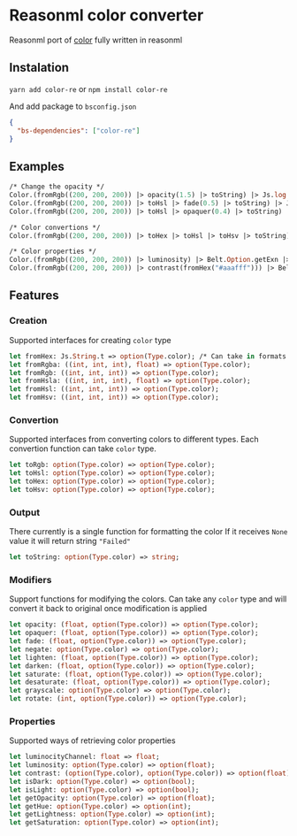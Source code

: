 # Reasonml color converter

Reasonml port of [color](https://www.npmjs.com/package/color) fully written in reasonml

## Instalation

`yarn add color-re` or `npm install color-re`

And add package to `bsconfig.json`

```json
{
  "bs-dependencies": ["color-re"]
}
```

## Examples

```ocaml
/* Change the opacity */
Color.(fromRgb((200, 200, 200)) |> opacity(1.5) |> toString) |> Js.log
Color.(fromRgb((200, 200, 200)) |> toHsl |> fade(0.5) |> toString) |> Js.log
Color.(fromRgb((200, 200, 200)) |> toHsl |> opaquer(0.4) |> toString) |> Js.log

/* Color convertions */
Color.(fromRgb((200, 200, 200)) |> toHex |> toHsl |> toHsv |> toString) |> Js.log

/* Color properties */
Color.(fromRgb((200, 200, 200)) |> luminosity) |> Belt.Option.getExn |> Js.log
Color.(fromRgb((200, 200, 200)) |> contrast(fromHex("#aaafff"))) |> Belt.Option.getExn |> Js.log
```

## Features

### Creation

Supported interfaces for creating `color` type

```ocaml
let fromHex: Js.String.t => option(Type.color); /* Can take in formats of #aaa #aaaaaa */
let fromRgba: ((int, int, int), float) => option(Type.color);
let fromRgb: ((int, int, int)) => option(Type.color);
let fromHsla: ((int, int, int), float) => option(Type.color);
let fromHsl: ((int, int, int)) => option(Type.color);
let fromHsv: ((int, int, int)) => option(Type.color);
```

### Convertion

Supported interfaces from converting colors to different types.
Each convertion function can take `color` type.

```ocaml
let toRgb: option(Type.color) => option(Type.color);
let toHsl: option(Type.color) => option(Type.color);
let toHex: option(Type.color) => option(Type.color);
let toHsv: option(Type.color) => option(Type.color);
```

### Output

There currently is a single function for formatting the color
If it receives `None` value it will return string `"Failed"`

```ocaml
let toString: option(Type.color) => string;
```

### Modifiers

Support functions for modifying the colors.
Can take any `color` type and will convert it back to original once modification is applied

```ocaml
let opacity: (float, option(Type.color)) => option(Type.color);
let opaquer: (float, option(Type.color)) => option(Type.color);
let fade: (float, option(Type.color)) => option(Type.color);
let negate: option(Type.color) => option(Type.color);
let lighten: (float, option(Type.color)) => option(Type.color);
let darken: (float, option(Type.color)) => option(Type.color);
let saturate: (float, option(Type.color)) => option(Type.color);
let desaturate: (float, option(Type.color)) => option(Type.color);
let grayscale: option(Type.color) => option(Type.color);
let rotate: (int, option(Type.color)) => option(Type.color);
```

### Properties

Supported ways of retrieving color properties

```ocaml
let luminocityChannel: float => float;
let luminosity: option(Type.color) => option(float);
let contrast: (option(Type.color), option(Type.color)) => option(float);
let isDark: option(Type.color) => option(bool);
let isLight: option(Type.color) => option(bool);
let getOpacity: option(Type.color) => option(float);
let getHue: option(Type.color) => option(int);
let getLightness: option(Type.color) => option(int);
let getSaturation: option(Type.color) => option(int);
```
